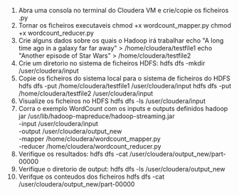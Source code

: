 1. Abra uma consola no terminal do Cloudera VM e crie/copie os ficheiros .py
2. Tornar os ficheiros executaveis
chmod +x wordcount_mapper.py
chmod +x wordcount_reducer.py
3. Crie alguns dados sobre os quais o Hadoop irá trabalhar
echo "A long time ago in a galaxy far far away" > /home/cloudera/testfile1
echo "Another episode of Star Wars" > /home/cloudera/testfile2
4. Crie um diretorio no sistema de ficheiros HDFS:
hdfs dfs -mkdir /user/cloudera/input
5. Copie os ficheiros do sistema local para o sistema de ficheiros do HDFS
hdfs dfs -put /home/cloudera/testfile1 /user/cloudera/input
hdfs dfs -put /home/cloudera/testfile2 /user/cloudera/input
6. Visualize os ficheiros no HDFS
hdfs dfs -ls /user/cloudera/input
7. Corra o exemplo WordCount com os inputs e outputs definidos
hadoop jar /usr/lib/hadoop-mapreduce/hadoop-streaming.jar \
   -input /user/cloudera/input \
   -output /user/cloudera/output_new \
   -mapper /home/cloudera/wordcount_mapper.py \
   -reducer /home/cloudera/wordcount_reducer.py
8. Verifique os resultados:
hdfs dfs -cat /user/cloudera/output_new/part-00000
9. Verifique o diretorio de output:
hdfs dfs -ls /user/cloudera/output_new
10. Verifque os conteudos dos ficheiros
hdfs dfs -cat /user/cloudera/output_new/part-00000
